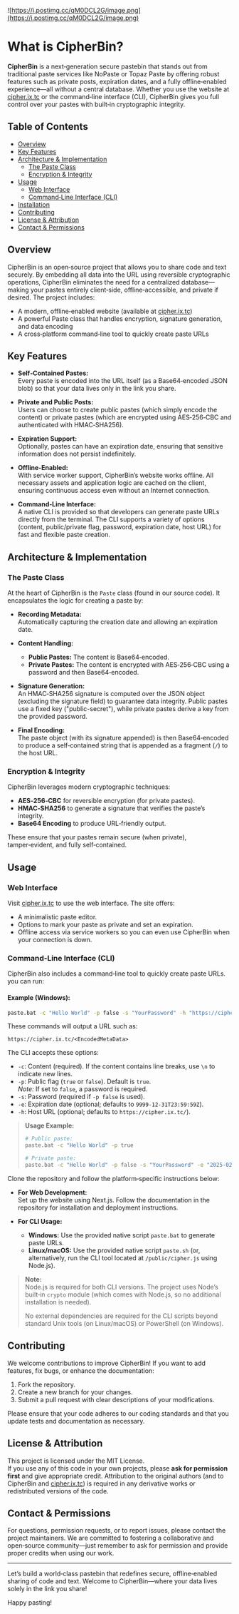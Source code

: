 ![https://i.postimg.cc/qM0DCL2G/image.png](https://i.postimg.cc/qM0DCL2G/image.png)

# What is CipherBin?

**CipherBin** is a next‑generation secure pastebin that stands out from traditional paste services like NoPaste or Topaz Paste by offering robust features such as private posts, expiration dates, and a fully offline‑enabled experience—all without a central database. Whether you use the website at [cipher.ix.tc](https://cipher.ix.tc) or the command‑line interface (CLI), CipherBin gives you full control over your pastes with built‑in cryptographic integrity.

## Table of Contents

- [Overview](#overview)
- [Key Features](#key-features)
- [Architecture & Implementation](#architecture--implementation)
  - [The Paste Class](#the-paste-class)
  - [Encryption & Integrity](#encryption--integrity)
- [Usage](#usage)
  - [Web Interface](#web-interface)
  - [Command‑Line Interface (CLI)](#command-line-interface-cli)
- [Installation](#installation)
- [Contributing](#contributing)
- [License & Attribution](#license--attribution)
- [Contact & Permissions](#contact--permissions)

## Overview

CipherBin is an open‑source project that allows you to share code and text securely. By embedding all data into the URL using reversible cryptographic operations, CipherBin eliminates the need for a centralized database—making your pastes entirely client‑side, offline‑accessible, and private if desired. The project includes:

- A modern, offline‑enabled website (available at [cipher.ix.tc](https://cipher.ix.tc))
- A powerful Paste class that handles encryption, signature generation, and data encoding
- A cross‑platform command‑line tool to quickly create paste URLs

## Key Features

- **Self‑Contained Pastes:**  
  Every paste is encoded into the URL itself (as a Base64‑encoded JSON blob) so that your data lives only in the link you share.

- **Private and Public Posts:**  
  Users can choose to create public pastes (which simply encode the content) or private pastes (which are encrypted using AES‑256‑CBC and authenticated with HMAC‑SHA256).

- **Expiration Support:**  
  Optionally, pastes can have an expiration date, ensuring that sensitive information does not persist indefinitely.

- **Offline-Enabled:**  
  With service worker support, CipherBin’s website works offline. All necessary assets and application logic are cached on the client, ensuring continuous access even without an Internet connection.

- **Command‑Line Interface:**  
  A native CLI is provided so that developers can generate paste URLs directly from the terminal. The CLI supports a variety of options (content, public/private flag, password, expiration date, host URL) for fast and flexible paste creation.

## Architecture & Implementation

### The Paste Class

At the heart of CipherBin is the `Paste` class (found in our source code). It encapsulates the logic for creating a paste by:

- **Recording Metadata:**  
  Automatically capturing the creation date and allowing an expiration date.

- **Content Handling:**  
  - **Public Pastes:** The content is Base64‑encoded.
  - **Private Pastes:** The content is encrypted with AES‑256‑CBC using a password and then Base64‑encoded.

- **Signature Generation:**  
  An HMAC‑SHA256 signature is computed over the JSON object (excluding the signature field) to guarantee data integrity. Public pastes use a fixed key ("public-secret"), while private pastes derive a key from the provided password.

- **Final Encoding:**  
  The paste object (with its signature appended) is then Base64‑encoded to produce a self‑contained string that is appended as a fragment (`/`) to the host URL.

### Encryption & Integrity

CipherBin leverages modern cryptographic techniques:
- **AES‑256‑CBC** for reversible encryption (for private pastes).
- **HMAC‑SHA256** to generate a signature that verifies the paste’s integrity.
- **Base64 Encoding** to produce URL‑friendly output.

These ensure that your pastes remain secure (when private), tamper‑evident, and fully self‑contained.

## Usage

### Web Interface

Visit [cipher.ix.tc](https://cipher.ix.tc) to use the web interface. The site offers:
- A minimalistic paste editor.
- Options to mark your paste as private and set an expiration.
- Offline access via service workers so you can even use CipherBin when your connection is down.

### Command‑Line Interface (CLI)

CipherBin also includes a command‑line tool to quickly create paste URLs. you can run:

#### Example (Windows):

```bat
paste.bat -c "Hello World" -p false -s "YourPassword" -h "https://cipher.ix.tc"
```

These commands will output a URL such as:

```
https://cipher.ix.tc/<EncodedMetaData>
```

The CLI accepts these options:
- `-c`: Content (required). If the content contains line breaks, use `\n` to indicate new lines.
- `-p`: Public flag (`true` or `false`). Default is `true`.  
  *Note:* If set to `false`, a password is required.
- `-s`: Password (required if `-p false` is used).
- `-e`: Expiration date (optional; defaults to `9999-12-31T23:59:59Z`).
- `-h`: Host URL (optional; defaults to `https://cipher.ix.tc/`).

> **Usage Example:**
>
> ```bash
> # Public paste:
> paste.bat -c "Hello World" -p true
>
> # Private paste:
> paste.bat -c "Hello World" -p false -s "YourPassword" -e "2025-02-12T11:22:33Z"
> ```

Clone the repository and follow the platform‑specific instructions below:

- **For Web Development:**  
  Set up the website using Next.js. Follow the documentation in the repository for installation and deployment instructions.

- **For CLI Usage:**  
  - **Windows:** Use the provided native script `paste.bat` to generate paste URLs.
  - **Linux/macOS:** Use the provided native script `paste.sh` (or, alternatively, run the CLI tool located at `/public/cipher.js` using Node.js).

> **Note:**  
> Node.js is required for both CLI versions. The project uses Node’s built‑in `crypto` module (which comes with Node.js, so no additional installation is needed).  
>  
> No external dependencies are required for the CLI scripts beyond standard Unix tools (on Linux/macOS) or PowerShell (on Windows).


## Contributing

We welcome contributions to improve CipherBin! If you want to add features, fix bugs, or enhance the documentation:
1. Fork the repository.
2. Create a new branch for your changes.
3. Submit a pull request with clear descriptions of your modifications.

Please ensure that your code adheres to our coding standards and that you update tests and documentation as necessary.

## License & Attribution

This project is licensed under the MIT License.  
If you use any of this code in your own projects, please **ask for permission first** and give appropriate credit. Attribution to the original authors (and to CipherBin and [cipher.ix.tc](https://cipher.ix.tc)) is required in any derivative works or redistributed versions of the code.

## Contact & Permissions

For questions, permission requests, or to report issues, please contact the project maintainers. We are committed to fostering a collaborative and open‑source community—just remember to ask for permission and provide proper credits when using our work.

---

Let’s build a world‑class pastebin that redefines secure, offline‑enabled sharing of code and text. Welcome to CipherBin—where your data lives solely in the link you share!

Happy pasting!
